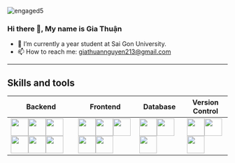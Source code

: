

![engaged5](https://user-images.githubusercontent.com/86192249/191901425-1a3119c8-4532-4c78-ac1f-776454cb7df4.gif)







### Hi there 👋, My name is Gia Thuận
- 🔭 I’m currently a  year student at Sai Gon University. 
- 📫 How to reach me: giathuannguyen213@gmail.com 

---

<h2>Skills and tools</h2>

|          Backend  |Frontend | Database | Version Control |
|---------|------------|------------|------------|
|<img style='margin:"0 100px"' width="40" height="40" src="https://www.vectorlogo.zone/logos/java/java-icon.svg"></img><img width="40" height="40" src="https://www.vectorlogo.zone/logos/typescriptlang/typescriptlang-icon.svg"></img><img width="40" height="40" style="background: #FFFFFF;" src="https://www.vectorlogo.zone/logos/javascript/javascript-icon.svg"></img><img width="40" height="40" src="https://www.vectorlogo.zone/logos/nestjs/nestjs-icon.svg"></img><img width="40" height="40" src="https://www.vectorlogo.zone/logos/springio/springio-icon.svg"></img><img width="40" height="40" src="https://www.vectorlogo.zone/logos/nodejs/nodejs-icon.svg"></img>|<img width="40" height="40" src="https://www.vectorlogo.zone/logos/w3_html5/w3_html5-icon.svg"></img><img width="40" height="40" src="https://www.vectorlogo.zone/logos/angular/angular-icon.svg"></img><img width="40" height="40" src="https://www.vectorlogo.zone/logos/getbootstrap/getbootstrap-icon.svg"></img><img width="40" height="40" src="https://www.vectorlogo.zone/logos/sass-lang/sass-lang-icon.svg"></img><img width="40" height="40" src="https://www.vectorlogo.zone/logos/reactjs/reactjs-icon.svg"></img>|<img width="40" height="40" src="https://www.vectorlogo.zone/logos/mysql/mysql-icon.svg"></img><img width="40" height="40" src="https://www.vectorlogo.zone/logos/postgresql/postgresql-icon.svg"></img><img width="40" height="40" src="https://www.vectorlogo.zone/logos/mongodb/mongodb-icon.svg"></img>|<img width="40" height="40" src="https://www.vectorlogo.zone/logos/git-scm/git-scm-icon.svg"></img><img width="40" height="40" style="background: #FFFFFF;" src="https://www.vectorlogo.zone/logos/github/github-tile.svg"></img><img width="40" height="40" src="https://www.vectorlogo.zone/logos/gitlab/gitlab-icon.svg"></img>|



